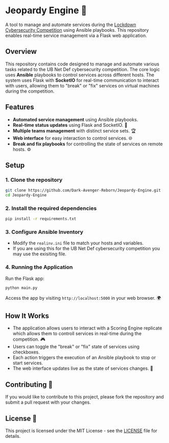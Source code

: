 # Jeopardy Engine 🚀

A tool to manage and automate services during the [Lockdown Cybersecurity Competition](https://lockdown.ubnetdef.org/) using Ansible playbooks. This repository enables real-time service management via a Flask web application.

## Overview

This repository contains code designed to manage and automate various tasks related to the UB Net Def cybersecurity competition. The core logic uses **Ansible** playbooks to control services across different hosts. The system uses Flask with **SocketIO** for real-time communication to interact with users, allowing them to "break" or "fix" services on virtual machines during the competition.

## Features

- **Automated service management** using Ansible playbooks.
- **Real-time status updates** using Flask and SocketIO. 🔄
- **Multiple teams management** with distinct service sets. 🏆
- **Web interface** for easy interaction to control services. 🌐
- **Break and fix playbooks** for controlling the state of services on remote hosts. ⚙️

## Setup

### 1. Clone the repository

```bash
git clone https://github.com/Dark-Avenger-Reborn/Jeopardy-Engine.git
cd Jeopardy-Engine
```

### 2. Install the required dependencies

```bash
pip install -r requirements.txt
```

### 3. Configure Ansible Inventory

- Modify the `realinv.ini` file to match your hosts and variables.
- If you are using this for the UB Net Def cybersecurity competition you may use the exisiting file.

### 4. Running the Application

Run the Flask app:

```bash
python main.py
```

Access the app by visiting `http://localhost:5000` in your web browser. 🌍

## How It Works

- The application allows users to interact with a Scoring Engine replicate which allows them to controll services in real-time during the competition. 🎮
- Users can toggle the "break" or "fix" state of services using checkboxes.
- Each action triggers the execution of an Ansible playbook to stop or start services.
- The web interface updates live as the state of services changes. 🔧

## Contributing 🤝

If you would like to contribute to this project, please fork the repository and submit a pull request with your changes.

## License 📝

This project is licensed under the MIT License - see the [LICENSE](LICENSE) file for details.
